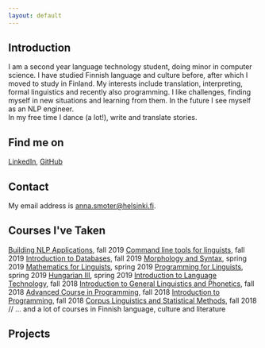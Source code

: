 ```yaml
---
layout: default
---
```


## Introduction
I am a second year language technology student, doing minor in computer science. I have studied Finnish language and culture before, after which I moved to study in Finland.
My interests include translation, interpreting, formal linguistics and recently also programming. I like challenges, finding myself in new situations and learning from them. In the future I see myself as an NLP engineer.\
In my free time I dance (a lot!), write and translate stories.

## Find me on

[LinkedIn](https://www.linkedin.com/in/anna-smoter-11b728176/), [GitHub](https://github.com/smotan)

## Contact

My email address is anna.smoter@helsinki.fi. 

## Courses I've Taken
[Building NLP Applications](https://courses.helsinki.fi/en/KIK-LG211/), fall 2019
[Command line tools for linguists](https://courses.helsinki.fi/en/KIK-LG219/), fall 2019
[Introduction to Databases](https://courses.helsinki.fi/en/TKT10004/), fall 2019
[Morphology and Syntax](https://courses.helsinki.fi/en/KIK-LG102/), spring 2019
[Mathematics for Linguists](https://courses.helsinki.fi/en/KIK-LG209), spring 2019
[Programming for Linguists](https://courses.helsinki.fi/en/KIK-LG208), spring 2019
[Hungarian III](https://courses.helsinki.fi/en/KOK-G103), spring 2019
[Introduction to Language Technology](https://courses.helsinki.fi/en/KIK-404/), fall 2018
[Introduction to General Linguistics and Phonetics](https://courses.helsinki.fi/en/KIK-401/), fall 2018
[Advanced Course in Programming](https://courses.helsinki.fi/en/TKT10003/), fall 2018
[Introduction to Programming](https://courses.helsinki.fi/en/TKT10002), fall 2018
[Corpus Linguistics and Statistical Methods](https://courses.helsinki.fi/en/KIK-404/), fall 2018
//
... and a lot of courses in Finnish language, culture and literature

## Projects

